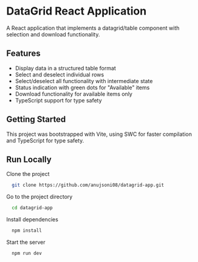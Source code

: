 # DataGrid React Application

A React application that implements a datagrid/table component with selection and download functionality.

## Features

- Display data in a structured table format
- Select and deselect individual rows
- Select/deselect all functionality with intermediate state
- Status indication with green dots for "Available" items
- Download functionality for available items only
- TypeScript support for type safety

## Getting Started

This project was bootstrapped with Vite, using SWC for faster compilation and TypeScript for type safety.

## Run Locally

Clone the project

```bash
  git clone https://github.com/anujsoni08/datagrid-app.git
```

Go to the project directory

```bash
  cd datagrid-app
```

Install dependencies

```bash
  npm install
```

Start the server

```bash
  npm run dev
```
